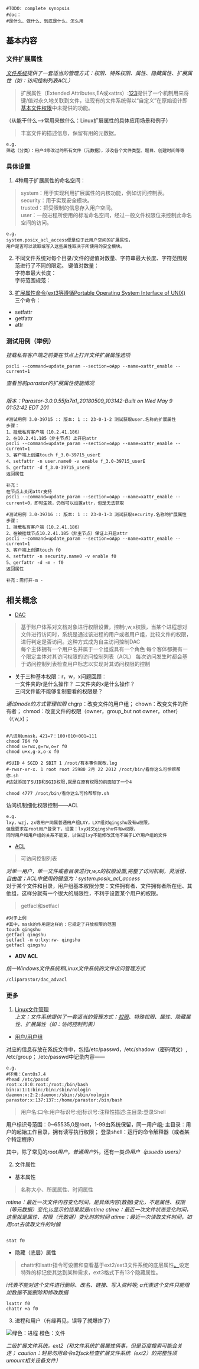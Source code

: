 
```
#TODO: complete synopsis
#doc：
#是什么、做什么、到底是什么、怎么用
```
##  基本内容  
###  文件扩展属性    
*[文件系统](http://blog.51cto.com/13570227/2082908)提供了一套适当的管理方式：权限、特殊权限、属性、隐藏属性、扩展属性（如：访问控制列表ACL）*
> 扩展属性（Extended Attributes,EA或xattrs）:[1](https://blog.csdn.net/ganggexiongqi/article/details/7661024)[2]( https://blog.csdn.net/u013525455/article/details/52795025)[3](http://wiki.linuxquestions.org/wiki/Extended_attributes)提供了一个机制用来将键/值对永久地关联到文件，让现有的文件系统得以“自定义”在原始设计即[基本文件权限](http://wiki.linuxquestions.org/wiki/Permissions)中未提供的功能。
  
（从能干什么——>常用来做什么：Linux扩展属性的具体应用场景和例子）  
> 丰富文件的描述信息，保留有用的元数据。  
  
```
e.g.
筛选（分类）：用户d修改过的所有文件（元数据），涉及各个文件类型、题目、创建时间等等  
```  

###  具体设置  

1. 4种用于扩展属性的命名空间：  

> system：用于实现利用扩展属性的内核功能，例如访问控制表。  
> security：用于实现安全模块。  
> trusted：把受限制的信息存入用户空间。  
> user：一般进程所使用的标准命名空间，经过一般文件权限位来控制此命名空间的访问。  
  
```  
e.g.
system.posix_acl_access便是位于此用户空间的扩展属性，  
用户是否可以读取或写入这些属性取决于所使用的安全模块。  
```
2. 不同文件系统对每个目录/文件的键值对数量、字符串最大长度、字符范围规范进行了不同的限定。
键值对数量：  
字符串最大长度：  
字符范围规范：    

3. [扩展属性命令(ext3等遵循Portable Operating System Interface of UNIX)](http://www.drupal001.com/2013/02/linux-extended-attributes/)  
三个命令：
- setfattr
- getfattr
- attr

###  测试用例（举例）  

*挂载私有客户端之前要在节点上打开文件扩展属性选项*  
```
pscli --command=update_param --section=oApp --name=xattr_enable --current=1
```
*查看当前parastor的扩展属性使能情况*  
```

```
*版本：Parastor-3.0.0.55fa7a1_20180509_103142-Built on Wed May 9 01:52:42 EDT 201*  

``` 
#测试用例 3.0-39715 :: 版本: 1 :: 23-0-1-2 测试获取user.名称的扩展属性 
步骤：
1、挂载私有客户端（10.2.41.186）
2、在10.2.41.185（非主节点）上开启attr
pscli --command=update_param --section=oApp --name=xattr_enable --current=1
3、客户端上创建touch f_3.0-39715_userE
4、setfattr -n user.name0 -v enable f_3.0-39715_userE
5、gerfattr -d f_3.0-39715_userE
返回属性 

补充：
在节点上关闭attr支持
pscli --command=update_param --section=oApp --name=xattr_enable --current=0，即时生效，仍然可以设置attr，但是无法获取
```  
```  
#测试用例 3.0-39716 :: 版本: 1 :: 23-0-1-3 测试获取security.名称的扩展属性   
步骤：
1、挂载私有客户端（10.2.41.186）
2、在被挂载节点10.2.41.185（非主节点）保证上开启attr
pscli --command=update_param --section=oApp --name=xattr_enable --current=1
3、客户端上创建touch f0
4、setfattr -n security.name0 -v enable f0
5、gerfattr -d -m - f0
返回属性

补充：需打开-m -
``` 
##  相关概念  
- [DAC](http://blog.51cto.com/zhaotianyu/1795178)  

> 基于账户体系对文档对象进行权限设置，控制r,w,x权限，当某个进程想对文件进行访问时，系统是通过该进程的用户或者用户组，比较文件的权限，进行判定是否访问。这种方式成为自主访问控制DAC  
> 每个主体拥有一个用户名并属于一个组或具有一个角色
  每个客体都拥有一个限定主体对其访问权限的访问控制列表（ACL）
  每次访问发生时都会基于访问控制列表检查用户标志以实现对其访问权限的控制

- 关于三种基本权限：r，w，x问题回顾：  
  一文件夹的r是什么操作？
  二文件夹的x是什么操作？   
  三问文件能不能够复制要看的权限是？  

*通过mode的方式管理权限*
chgrp：改变文件的用户组；
chown：改变文件的所有者；
chmod：改变文件的权限（owner，group_but not owner，other）（r,w,x)；

```

#八进制umask，421=7：100+010+001=111
chmod 764 f0
chmod u=rwx,g=rw,o=r f0
chmod u+x,g-x,o-x f0  
```
```
#SUID 4 SGID 2 SBIT 1 /root/有本事你就改.log   
#-rwsr-xr-x. 1 root root 25980 2月 22 2012 /root/bin/看你这么可怜帮帮你.sh    
#这就添加了SUID和SGID权限,就是在原有权限的前面加了一个4  

chmod 4777 /root/bin/看你这么可怜帮帮你.sh
```
访问机制细化权限控制——ACL    
```
e.g.  
lxy，wzj，zx等用户同属普通用户组LXY，LXY组对qingshu没有w权限，  
但是要求在root用户登录下，设置：lxy对文qingshu件有w权限，
同时用户和用户组的关系不能变，以保证lxy不能修改其他不属于LXY用户组的文件  
```  

- [ACL](https://www.cnblogs.com/Jimmy1988/p/7249844.html)  

> 可访问控制列表  
  
*对单一用户，单一文件或者目录进行r,w,x的权限设置,完整了访问机制，灵活性、自由度；ACL中使用的键值为：system.posix_acl_access*   
对于某个文件和目录，用户组基本权限分类：文件拥有者、文件拥有者所在组、其他组，这样分就有一个很大的局限性，不利于设置某个用户的权限。  

> getfacl和setfacl   

```
#对于上例
#其中，mask的作用是这样的：它规定了开放权限的范围
touch qingshu
getfacl qingshu 
setfacl -m u:lxy:rw- qingshu
getfacl qingshu   

```



  
- **ADV ACL** 
  
*统一Windows文件系统和Linux文件系统的文件访问管理方式*  

```
/cliparastor/dac_advacl

```
###  更多
1. [Linux文件管理](http://blog.51cto.com/9434538/1698231)   
*上文：文件系统提供了一套适当的管理方式：[权限](http://blog.51cto.com/13570227/2082908)、特殊权限、属性、隐藏属性、扩展属性（如：访问控制列表）*

- [用户/用户组](http://www.runoob.com/linux/linux-user-manage.html)

对应的信息存放在系统文件中，包括/etc/passwd，/etc/shadow（密码明文）, /etc/group；
/etc/passwd中记录内容——

```
e.g.
#环境：CentOs7.4
#head /etc/passd
root:x:0:0:root:/root:/bin/bash
bin:x:1:1:bin:/bin:/sbin/nologin
daemon:x:2:2:daemon:/sbin:/sbin/nologin
parastor:x:137:137::/home/parastor:/bin/bash

```
> 用户名:口令:用户标识号:组标识号:注释性描述:主目录:登录Shell  

用户标识号范围：0~65535,0是root，1-99由系统保留，同一用户组;
主目录：用户的起始工作目录，拥有读写执行权限；
登录shell：运行的命令解释器（或者某个特定程序）

其中，除了常见的*root用户*，*普通用户*外，还有一类*伪用户（psuedo users）*   




2. 文件属性

- 基本属性  

> 名称大小、所属属性、时间属性  
  
*mtime：最近一次文件内容变化时间，是具体内容(数据)变化，不是属性、权限（等元数据）变化,ls显示的结果就是mtime*
*ctime：最近一次文件状态变化时间，这里就是属性、权限（元数据）变化时的时间*
*atime：最近一次读取文件时间，如用cat去读取文件的时候*

```  

stat f0   
```  

- 隐藏（底层）属性   

> chattr和lsattr指令可设置和查看基于ext2/ext3文件系统的底层属性[。](https://blog.csdn.net/BabyFish13/article/details/51182670)设定特殊的标记使其达到某种需求，ext3格式下有13个隐藏属性。   
  
*i代表不能对这个文件进行删除、改名、链接、写入资料等;*
*a代表这个文件只能增加数据不能删除和修改数据*  
```
lsattr f0
chattr +a f0

```


3. 进程和用户（有缘再见，误导了就爆炸了）

![绿色：进程 橙色：文件](http://blog.chinaunix.net/attachment/201405/7/28541347_1399475829ZxxQ.jpg)  









*二级扩展文件系统，ext2（和文件系统扩展属性俩事，但是百度搜索可能会关连； caution：轻易勿用命令e2fsck检查扩展文件系统（ext2）的完整性须umount相关设备文件）* 
